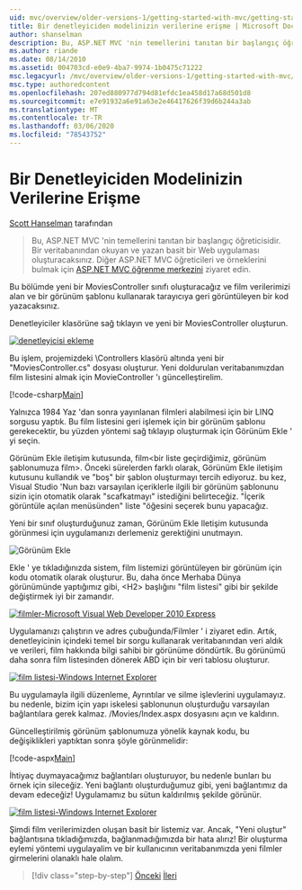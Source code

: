 ```yaml
---
uid: mvc/overview/older-versions-1/getting-started-with-mvc/getting-started-with-mvc-part5
title: Bir denetleyiciden modelinizin verilerine erişme | Microsoft Docs
author: shanselman
description: Bu, ASP.NET MVC 'nin temellerini tanıtan bir başlangıç öğreticisidir. Bir veritabanından okuyan ve yazan basit bir Web uygulaması oluşturun.
ms.author: riande
ms.date: 08/14/2010
ms.assetid: 004703cd-e0e9-4ba7-9974-1b0475c71222
msc.legacyurl: /mvc/overview/older-versions-1/getting-started-with-mvc/getting-started-with-mvc-part5
msc.type: authoredcontent
ms.openlocfilehash: 207ed880977d794d81efdc1ea458d17a68d501d8
ms.sourcegitcommit: e7e91932a6e91a63e2e46417626f39d6b244a3ab
ms.translationtype: MT
ms.contentlocale: tr-TR
ms.lasthandoff: 03/06/2020
ms.locfileid: "78543752"
---
```

# <a name="accessing-your-models-data-from-a-controller"></a>Bir Denetleyiciden Modelinizin Verilerine Erişme

[Scott Hanselman](https://github.com/shanselman) tarafından

> Bu, ASP.NET MVC 'nin temellerini tanıtan bir başlangıç öğreticisidir. Bir veritabanından okuyan ve yazan basit bir Web uygulaması oluşturacaksınız. Diğer ASP.NET MVC öğreticileri ve örneklerini bulmak için [ASP.NET MVC öğrenme merkezini](../../../index.md) ziyaret edin.

Bu bölümde yeni bir MoviesController sınıfı oluşturacağız ve film verilerimizi alan ve bir görünüm şablonu kullanarak tarayıcıya geri görüntüleyen bir kod yazacaksınız.

Denetleyiciler klasörüne sağ tıklayın ve yeni bir MoviesController oluşturun.

[![denetleyicisi ekleme](getting-started-with-mvc-part5/_static/image2.png)](getting-started-with-mvc-part5/_static/image1.png)

Bu işlem, projemizdeki \Controllers klasörü altında yeni bir "MoviesController.cs" dosyası oluşturur. Yeni doldurulan veritabanımızdan film listesini almak için MovieController 'ı güncelleştirelim.

[!code-csharp[Main](getting-started-with-mvc-part5/samples/sample1.cs)]

Yalnızca 1984 Yaz 'dan sonra yayınlanan filmleri alabilmesi için bir LINQ sorgusu yaptık. Bu film listesini geri işlemek için bir görünüm şablonu gerekecektir, bu yüzden yöntemi sağ tıklayıp oluşturmak için Görünüm Ekle ' yi seçin.

Görünüm Ekle iletişim kutusunda, film&lt;bir liste geçirdiğimiz, görünüm şablonumuza film&gt;. Önceki sürelerden farklı olarak, Görünüm Ekle iletişim kutusunu kullandık ve "boş" bir şablon oluşturmayı tercih ediyoruz. bu kez, Visual Studio 'Nun bazı varsayılan içeriklerle ilgili bir görünüm şablonunu sizin için otomatik olarak "scafkatmayı" istediğini belirteceğiz. "İçerik görüntüle açılan menüsünden" liste "öğesini seçerek bunu yapacağız.

Yeni bir sınıf oluşturduğunuz zaman, Görünüm Ekle Iletişim kutusunda görünmesi için uygulamanızı derlemeniz gerektiğini unutmayın.

![Görünüm Ekle](getting-started-with-mvc-part5/_static/image3.png)

Ekle ' ye tıkladığınızda sistem, film listemizi görüntüleyen bir görünüm için kodu otomatik olarak oluşturur. Bu, daha önce Merhaba Dünya görünümünde yaptığımız gibi, &lt;H2&gt; başlığını "film listesi" gibi bir şekilde değiştirmek iyi bir zamandır.

[![filmler-Microsoft Visual Web Developer 2010 Express](getting-started-with-mvc-part5/_static/image5.png)](getting-started-with-mvc-part5/_static/image4.png)

Uygulamanızı çalıştırın ve adres çubuğunda/Filmler ' i ziyaret edin. Artık, denetleyicinin içindeki temel bir sorgu kullanarak veritabanından veri aldık ve verileri, film hakkında bilgi sahibi bir görünüme döndürtik. Bu görünümü daha sonra film listesinden dönerek ABD için bir veri tablosu oluşturur.

[![film listesi-Windows Internet Explorer](getting-started-with-mvc-part5/_static/image7.png)](getting-started-with-mvc-part5/_static/image6.png)

Bu uygulamayla ilgili düzenleme, Ayrıntılar ve silme işlevlerini uygulamayız. bu nedenle, bizim için yapı iskelesi şablonunun oluşturduğu varsayılan bağlantılara gerek kalmaz. /Movies/Index.aspx dosyasını açın ve kaldırın.

Güncelleştirilmiş görünüm şablonumuza yönelik kaynak kodu, bu değişiklikleri yaptıktan sonra şöyle görünmelidir:

[!code-aspx[Main](getting-started-with-mvc-part5/samples/sample2.aspx)]

İhtiyaç duymayacağımız bağlantıları oluşturuyor, bu nedenle bunları bu örnek için sileceğiz. Yeni bağlantı oluşturduğumuz gibi, yeni bağlantımız da devam edeceğiz! Uygulamamız bu sütun kaldırılmış şekilde görünür.

[![film listesi-Windows Internet Explorer](getting-started-with-mvc-part5/_static/image9.png)](getting-started-with-mvc-part5/_static/image8.png)

Şimdi film verilerimizden oluşan basit bir listemiz var. Ancak, "Yeni oluştur" bağlantısına tıkladığımızda, bağlanmadığımızda bir hata alırız! Bir oluşturma eylemi yöntemi uygulayalim ve bir kullanıcının veritabanımızda yeni filmler girmelerini olanaklı hale olalım.

> [!div class="step-by-step"]
> [Önceki](getting-started-with-mvc-part4.md)
> [İleri](getting-started-with-mvc-part6.md)
